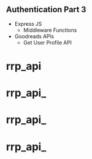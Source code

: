 ## Authentication Part 3

- Express JS
  - Middleware Functions
- Goodreads APIs
  - Get User Profile API
# rrp_api
# rrp_api_
# rrp_api_
# rrp_api_
